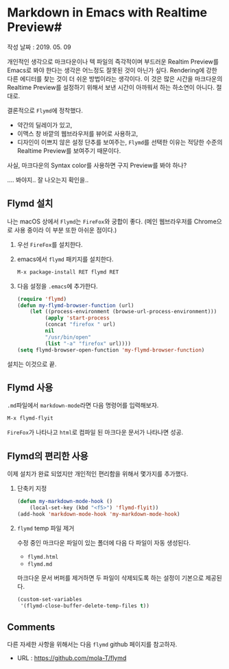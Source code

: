 # Markdown in Emacs with Realtime Preview#

작성 날짜 : 2019. 05. 09


개인적인 생각으로 마크다운이나 텍 파일의 즉각적이며 부드러운 Realtim Preview를 
Emacs로 봐야 한다는 생각은 어느정도 잘못된 것이 아닌가 싶다.
Rendering에 강한 다른 에디터를 찾는 것이 더 쉬운 방법이라는 생각이다.
이 것은 많은 시간을 마크다운의 Realtime Preview를 설정하기 위해서 보낸 시간이 아까워서 하는 하소연이 아니다. 절대로.

결론적으로 `Flymd`에 정착했다. 
  * 약간의 딜레이가 있고, 
  * 이맥스 창 바깥의 웹브라우저를 뷰어로 사용하고, 
  * 디자인이 이쁘지 않은 설정 단추를 보여주는,
`Flymd`를 선택한 이유는 적당한 수준의 Realtime Preview를 보여주기 때문이다.

사실, 마크다운의 Syntax color를 사용하면 구지 Preview를 봐야 하나?

.... 봐야지.. 잘 나오는지 확인을..


## Flymd 설치 ##

나는 macOS 상에서 `Flymd`는 `FireFox`와 궁합이 좋다.
(메인 웹브라우저를 Chrome으로 사용 중이라 이 부분 또한 아쉬운 점이다.)

1. 우선 `FireFox`를 설치한다. 
1. emacs에서 `flymd` 패키지를 설치한다. 

	``` lisp
	M-x package-install RET flymd RET
	```

1. 다음 설정을 `.emacs`에 추가한다. 

	``` lisp
	(require 'flymd)
	(defun my-flymd-browser-function (url)
		(let ((process-environment (browse-url-process-environment)))
			 (apply 'start-process
 			 (concat "firefox " url)
			 nil
			 "/usr/bin/open"
			 (list "-a" "firefox" url))))
	(setq flymd-browser-open-function 'my-flymd-browser-function)
	```

설치는 이것으로 끝.

## Flymd 사용 ##

`.md`파일에서 `markdown-mode`라면 다음 명령어를 입력해보자.

``` lisp
M-x flymd-flyit
```

`FireFox`가 나타나고 `html`로 컴파일 된 마크다운 문서가 나타나면 성공.


## Flymd의 편리한 사용 ##


이제 설치가 완료 되었지만 개인적인 편리함을 위해서 몇가지를 추가했다.

1. 단축키 지정

	``` lisp
	(defun my-markdown-mode-hook ()
		(local-set-key (kbd "<f5>") 'flymd-flyit))
	(add-hook 'markdown-mode-hook 'my-markdown-mode-hook)
	```

1. `flymd` temp 파일 제거

	수정 중인 마크다운 파일이 있는 폴더에 다음 다 파일이 자동 생성된다. 

	* `flymd.html`
	* `flymd.md`
   
	마크다운 문서 버퍼를 제거하면 두 파일이 삭제되도록 하는 설정이 기본으로 제공된다. 
	
	``` lisp
	(custom-set-variables
	 '(flymd-close-buffer-delete-temp-files t))
	```

## Comments ##

다른 자세한 사항을 위해서는 다음 `flymd` github 페이지를 참고하자.

* URL : https://github.com/mola-T/flymd
